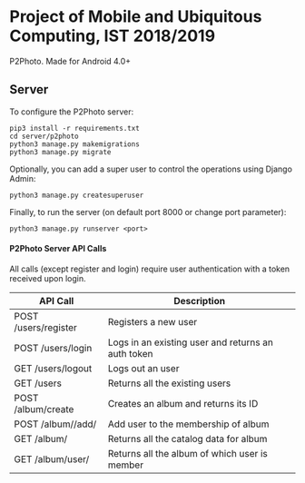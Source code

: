 # Project of Mobile and Ubiquitous Computing, IST 2018/2019

P2Photo. Made for Android 4.0+

## Server

To configure the P2Photo server:

```
pip3 install -r requirements.txt
cd server/p2photo
python3 manage.py makemigrations
python3 manage.py migrate
```

Optionally, you can add a super user to control the operations using Django Admin:

```
python3 manage.py createsuperuser
```

Finally, to run the server (on default port 8000 or change port parameter):

```
python3 manage.py runserver <port>
```

#### P2Photo Server API Calls

All calls (except register and login) require user authentication with a token received upon login.

| API Call  | Description |
| ------------- | ------------- |
| POST /users/register  | Registers a new user  |
| POST /users/login  | Logs in an existing user and returns an auth token  |
| GET /users/logout  | Logs out an user |
| GET /users  | Returns all the existing users  |
| POST /album/create  | Creates an album and returns its ID  |
| POST /album/<id>/add/<username>  | Add user <username> to the membership of album <id>  |
| GET /album/<id> | Returns all the catalog data for album <id>  |
| GET /album/user/<username>  | Returns all the album of which user <username> is member  |
